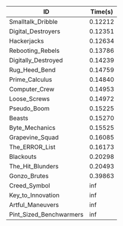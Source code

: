 |ID|Time(s)|
|-|-|
|Smalltalk_Dribble|0.12212|
|Digital_Destroyers|0.12351|
|Hackerjacks|0.12634|
|Rebooting_Rebels|0.13786|
|Digitally_Destroyed|0.14239|
|Rug_Heed_Bend|0.14759|
|Prime_Calculus|0.14840|
|Computer_Crew|0.14953|
|Loose_Screws|0.14972|
|Pseudo_Boom|0.15225|
|Beasts|0.15270|
|Byte_Mechanics|0.15525|
|Grapevine_Squad|0.16085|
|The_ERROR_List|0.16173|
|Blackouts|0.20298|
|The_Hit_Blunders|0.20493|
|Gonzo_Brutes|0.39863|
|Creed_Symbol|inf|
|Key_to_Innovation|inf|
|Artful_Maneuvers|inf|
|Pint_Sized_Benchwarmers|inf|
